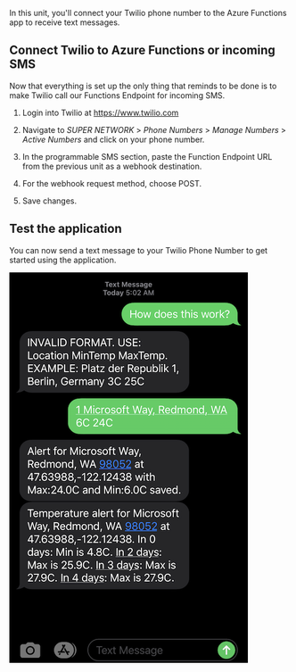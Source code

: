 In this unit, you'll connect your Twilio phone number to the Azure Functions app to receive text messages.

## Connect Twilio to Azure Functions or incoming SMS

Now that everything is set up the only thing that reminds to be done is to make Twilio call our Functions Endpoint for incoming SMS.

1. Login into Twilio at https://www.twilio.com

1. Navigate to _SUPER NETWORK_ > _Phone Numbers_ > _Manage Numbers_ > _Active Numbers_ and click on your phone number.

1. In the programmable SMS section, paste the Function Endpoint URL from the previous unit as a webhook destination.

1. For the webhook request method, choose POST.

1. Save changes.

## Test the application

You can now send a text message to your Twilio Phone Number to get started using the application.

![Screenshot of text messages sent to and received by our application](../media/text-message.png)